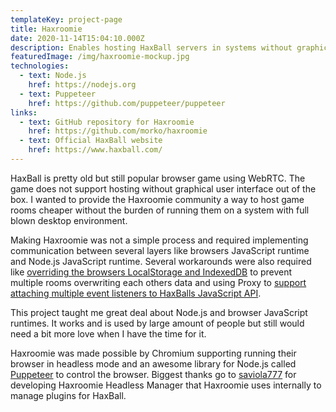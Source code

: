 ```yaml
---
templateKey: project-page
title: Haxroomie
date: 2020-11-14T15:04:10.000Z
description: Enables hosting HaxBall servers in systems without graphical environment.
featuredImage: /img/haxroomie-mockup.jpg
technologies:
  - text: Node.js
    href: https://nodejs.org
  - text: Puppeteer
    href: https://github.com/puppeteer/puppeteer
links:
  - text: GitHub repository for Haxroomie
    href: https://github.com/morko/haxroomie
  - text: Official HaxBall website
    href: https://www.haxball.com/
---
```

HaxBall is pretty old but still popular browser game using WebRTC. The game does not support hosting without graphical user interface out of the box. I wanted to provide the Haxroomie community a way to host game rooms cheaper without the burden of running them on a system with full blown desktop environment.

Making Haxroomie was not a simple process and required implementing communication between several layers like browsers JavaScript runtime and Node.js JavaScript runtime. Several workarounds were also required like [overriding the browsers LocalStorage and IndexedDB](https://github.com/morko/haxroomie/blob/master/packages/haxroomie-core/src/browser/shared-storage.js) to prevent multiple rooms overwriting each others data and using Proxy to [support attaching multiple event listeners to HaxBalls JavaScript API](https://github.com/morko/haxball-room-trapper).

This project taught me great deal about Node.js and browser JavaScript runtimes. It works and is used by large amount of people but still would need a bit more love when I have the time for it.

Haxroomie was made possible by Chromium supporting running their browser in headless mode and an awesome library for Node.js called [Puppeteer](https://github.com/puppeteer/puppeteer) to control the browser. Biggest thanks go to [saviola777](https://github.com/saviola777) for developing Haxroomie Headless Manager that Haxroomie uses internally to manage plugins for HaxBall.
